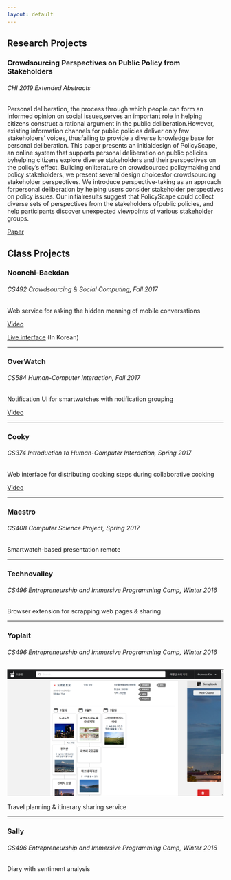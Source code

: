 ```yaml
---
layout: default
---
```


## Research Projects

### Crowdsourcing Perspectives on Public Policy from Stakeholders
###### CHI 2019 Extended Abstracts

Personal deliberation, the process through which people can form an informed opinion on social issues,serves an important role in helping citizens construct a rational argument in the public deliberation.However, existing information channels for public policies deliver only few stakeholders’ voices, thusfailing to provide a diverse knowledge base for personal deliberation. This paper presents an initialdesign of PolicyScape, an online system that supports personal deliberation on public policies byhelping citizens explore diverse stakeholders and their perspectives on the policy’s effect. Building onliterature on crowdsourced policymaking and policy stakeholders, we present several design choicesfor crowdsourcing stakeholder perspectives. We introduce perspective-taking as an approach forpersonal deliberation by helping users consider stakeholder perspectives on policy issues. Our initialresults suggest that PolicyScape could collect diverse sets of perspectives from the stakeholders ofpublic policies, and help participants discover unexpected viewpoints of various stakeholder groups.

[Paper](https://kixlab.github.io/website-files/2019/chi2019-lbw-PolicyScape-paper.pdf)

## Class Projects

### Noonchi-Baekdan
###### CS492 Crowdsourcing & Social Computing, Fall 2017

Web service for asking the hidden meaning of mobile conversations

[Video](https://youtu.be/24dy5Z9G1cg)

[Live interface](https://crowdsourcing.hyunwoo.me) (In Korean)

---

### OverWatch
###### CS584 Human-Computer Interaction, Fall 2017

Notification UI for smartwatches with notification grouping

[Video](https://youtu.be/xeDZn7mDO-o)

---

### Cooky
###### CS374 Introduction to Human-Computer Interaction, Spring 2017

Web interface for distributing cooking steps during collaborative cooking

[Video](https://youtu.be/cMA56X1iGWg)

---

### Maestro
###### CS408 Computer Science Project, Spring 2017

Smartwatch-based presentation remote

---

### Technovalley
###### CS496 Entrepreneurship and Immersive Programming Camp, Winter 2016

Browser extension for scrapping web pages & sharing

---

### Yoplait
###### CS496 Entrepreneurship and Immersive Programming Camp, Winter 2016

<img class="screenshot" src="yoplait.PNG">

Travel planning & itinerary sharing service

---

### Sally
###### CS496 Entrepreneurship and Immersive Programming Camp, Winter 2016

Diary with sentiment analysis
